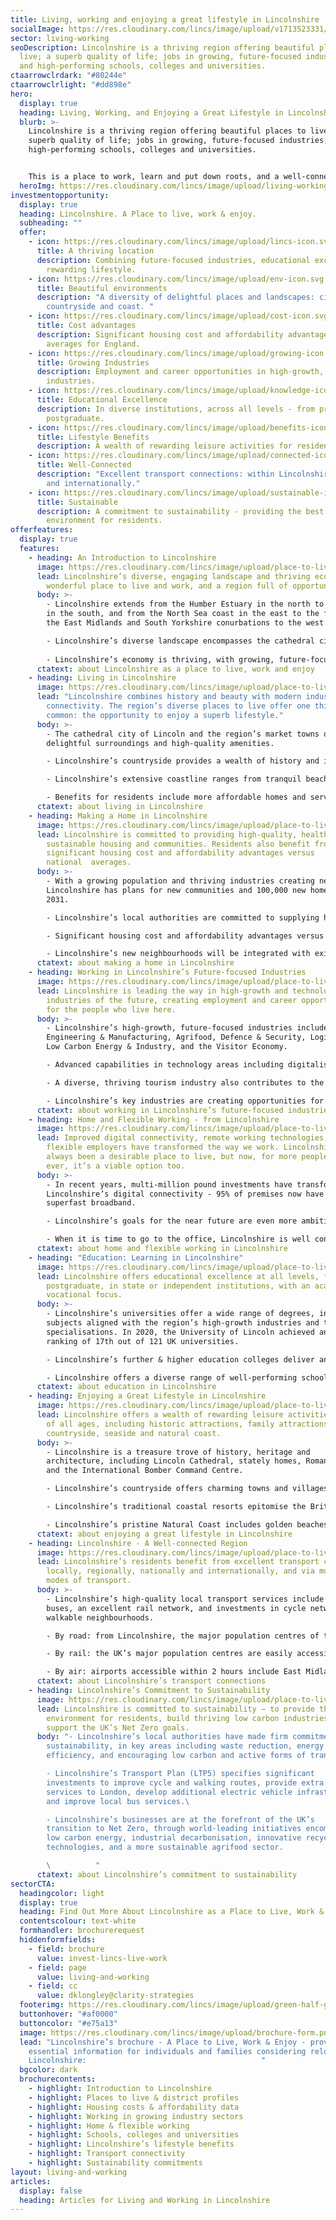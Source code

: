 ```yaml
---
title: Living, working and enjoying a great lifestyle in Lincolnshire
socialImage: https://res.cloudinary.com/lincs/image/upload/v1713523331/visitor-economy-5.jpg
sector: living-working
seoDescription: Lincolnshire is a thriving region offering beautiful places to
  live; a superb quality of life; jobs in growing, future-focused industries;
  and high-performing schools, colleges and universities.
ctaarrowclrdark: "#80244e"
ctaarrowclrlight: "#dd898e"
hero:
  display: true
  heading: Living, Working, and Enjoying a Great Lifestyle in Lincolnshire
  blurb: >-
    Lincolnshire is a thriving region offering beautiful places to live; a
    superb quality of life; jobs in growing, future-focused industries; and
    high-performing schools, colleges and universities.


    This is a place to work, learn and put down roots, and a well-connected base for commuters and entrepreneurs. It’s sustainable and affordable but also dynamic, and it might just be the place for you and your family to make home.
  heroImg: https://res.cloudinary.com/lincs/image/upload/living-working-header.png
investmentopportunity:
  display: true
  heading: Lincolnshire. A Place to live, work & enjoy.
  subheading: ""
  offer:
    - icon: https://res.cloudinary.com/lincs/image/upload/lincs-icon.svg
      title: A thriving location
      description: Combining future-focused industries, educational excellence and a
        rewarding lifestyle.
    - icon: https://res.cloudinary.com/lincs/image/upload/env-icon.svg
      title: Beautiful environments
      description: "A diversity of delightful places and landscapes: city, towns,
        countryside and coast. "
    - icon: https://res.cloudinary.com/lincs/image/upload/cost-icon.svg
      title: Cost advantages
      description: Significant housing cost and affordability advantages versus the
        averages for England.
    - icon: https://res.cloudinary.com/lincs/image/upload/growing-icon.svg
      title: Growing Industries
      description: Employment and career opportunities in high-growth, future-focused
        industries.
    - icon: https://res.cloudinary.com/lincs/image/upload/knowledge-icon.svg
      title: Educational Excellence
      description: In diverse institutions, across all levels - from primary to
        postgraduate.
    - icon: https://res.cloudinary.com/lincs/image/upload/benefits-icon.svg
      title: Lifestyle Benefits
      description: A wealth of rewarding leisure activities for residents of all ages.
    - icon: https://res.cloudinary.com/lincs/image/upload/connected-icon.svg
      title: Well-Connected
      description: "Excellent transport connections: within Lincolnshire, nationally,
        and internationally."
    - icon: https://res.cloudinary.com/lincs/image/upload/sustainable-icon.svg
      title: Sustainable
      description: A commitment to sustainability - providing the best possible
        environment for residents.
offerfeatures:
  display: true
  features:
    - heading: An Introduction to Lincolnshire
      image: https://res.cloudinary.com/lincs/image/upload/place-to-live-1.jpg
      lead: Lincolnshire’s diverse, engaging landscape and thriving economy make it a
        wonderful place to live and work, and a region full of opportunity.
      body: >-
        - Lincolnshire extends from the Humber Estuary in the north to the Fens
        in the south, and from the North Sea coast in the east to the fringes of
        the East Midlands and South Yorkshire conurbations to the west.

        - Lincolnshire’s diverse landscape encompasses the cathedral city of Lincoln; historic market towns; the rolling hills of the Wolds and the atmospheric Fens flatlands; and a coastline characterised by both vast natural spaces and popular seaside resorts.
         
        - Lincolnshire’s economy is thriving, with growing, future-focused industries creating rewarding employment and career opportunities.
      ctatext: about Lincolnshire as a place to live, work and enjoy
    - heading: Living in Lincolnshire
      image: https://res.cloudinary.com/lincs/image/upload/place-to-live-2.jpg
      lead: "Lincolnshire combines history and beauty with modern industries and
        connectivity. The region’s diverse places to live offer one thing in
        common: the opportunity to enjoy a superb lifestyle."
      body: >-
        - The cathedral city of Lincoln and the region’s market towns offer
        delightful surroundings and high-quality amenities.

        - Lincolnshire’s countryside provides a wealth of history and idyllic settings for active pastimes including walking and cycling.

        - Lincolnshire’s extensive coastline ranges from tranquil beaches and nature reserves to vibrant seaside resorts – in demand as desirable places to live as well as visit.

        - Benefits for residents include more affordable homes and services; space for relaxation and enjoyment; and a pleasant climate with some of the UK’s lowest levels of rainfall.
      ctatext: about living in Lincolnshire
    - heading: Making a Home in Lincolnshire
      image: https://res.cloudinary.com/lincs/image/upload/place-to-live-3.jpg
      lead: Lincolnshire is committed to providing high-quality, healthy and
        sustainable housing and communities. Residents also benefit from
        significant housing cost and affordability advantages versus
        national  averages.
      body: >-
        - With a growing population and thriving industries creating new jobs,
        Lincolnshire has plans for new communities and 100,000 new homes by
        2031.

        - Lincolnshire’s local authorities are committed to supplying housing that is attractive, affordable and sustainable, contributing to an excellent quality of life.

        - Significant housing cost and affordability advantages versus the averages for England further add to Lincolnshire’s appeal as a place to live.

        - Lincolnshire’s new neighbourhoods will be integrated with existing communities and embrace best practice in sustainability. Benefits for residents will include easier access to places of work and study, and the opportunity to live more active, healthier lives.
      ctatext: about making a home in Lincolnshire
    - heading: Working in Lincolnshire’s Future-focused Industries
      image: https://res.cloudinary.com/lincs/image/upload/place-to-live-4.jpg
      lead: Lincolnshire is leading the way in high-growth and technology-driven
        industries of the future, creating employment and career opportunities
        for the people who live here.
      body: >-
        - Lincolnshire’s high-growth, future-focused industries include Advanced
        Engineering & Manufacturing, Agrifood, Defence & Security, Logistics,
        Low Carbon Energy & Industry, and the Visitor Economy.

        - Advanced capabilities in technology areas including digitalisation, automation and carbon reduction cut across these industry strengths.

        - A diverse, thriving tourism industry also contributes to the region’s economic prosperity.

        - Lincolnshire’s key industries are creating opportunities for skilled, well-paid employment; career development; and entrepreneurs in a dynamic business environment.
      ctatext: about working in Lincolnshire’s future-focused industries
    - heading: Home and Flexible Working - from Lincolnshire
      image: https://res.cloudinary.com/lincs/image/upload/place-to-live-5.jpg
      lead: Improved digital connectivity, remote working technologies, and more
        flexible employers have transformed the way we work. Lincolnshire has
        always been a desirable place to live, but now, for more people than
        ever, it’s a viable option too.
      body: >-
        - In recent years, multi-million pound investments have transformed
        Lincolnshire’s digital connectivity - 95% of premises now have access to
        superfast broadband.

        - Lincolnshire’s goals for the near future are even more ambitious: ultrafast broadband for all and gigabit-capable broadband access that surpasses UK Government targets.

        - When it is time to go to the office, Lincolnshire is well connected by road and rail. The business centres of the East Midlands and Yorkshire are easily accessible. From the south of the region, London can be reached by train in just over one hour.
      ctatext: about home and flexible working in Lincolnshire
    - heading: "Education: Learning in Lincolnshire"
      image: https://res.cloudinary.com/lincs/image/upload/place-to-live-6.jpg
      lead: Lincolnshire offers educational excellence at all levels, from primary to
        postgraduate, in state or independent institutions, with an academic or
        vocational focus.
      body: >-
        - Lincolnshire’s universities offer a wide range of degrees, including
        subjects aligned with the region’s high-growth industries and technology
        specialisations. In 2020, the University of Lincoln achieved an overall
        ranking of 17th out of 121 UK universities.

        - Lincolnshire’s further & higher education colleges deliver an extensive range of courses, qualifications and apprenticeships from Level 1 through to postgraduate studies, with specialist centres supporting careers in the region’s high-growth industries.

        - Lincolnshire offers a diverse range of well-performing schools, including state schools, grammar schools (selective, non-fee paying) and independent (private) schools.
      ctatext: about education in Lincolnshire
    - heading: Enjoying a Great Lifestyle in Lincolnshire
      image: https://res.cloudinary.com/lincs/image/upload/place-to-live-7.jpg
      lead: Lincolnshire offers a wealth of rewarding leisure activities for residents
        of all ages, including historic attractions, family attractions,
        countryside, seaside and natural coast.
      body: >-
        - Lincolnshire is a treasure trove of history, heritage and
        architecture, including Lincoln Cathedral, stately homes, Roman ruins,
        and the International Bomber Command Centre.

        - Lincolnshire’s countryside offers charming towns and villages; attractions including wildlife parks, zoos and aquariums; and healthy pursuits including walking and cycling. 

        - Lincolnshire’s traditional coastal resorts epitomise the British seaside, with wide sandy beaches, family attractions, fish and chips, donkey rides and healthy leisure pursuits.

        - Lincolnshire’s pristine Natural Coast includes golden beaches, sand dunes and teeming natural habitats - ideal for walking, cycling, birdwatching and seal spotting.
      ctatext: about enjoying a great lifestyle in Lincolnshire
    - heading: Lincolnshire - A Well-connected Region
      image: https://res.cloudinary.com/lincs/image/upload/place-to-live-8.jpg
      lead: Lincolnshire’s residents benefit from excellent transport connections –
        locally, regionally, nationally and internationally, and via multiple
        modes of transport.
      body: >-
        - Lincolnshire’s high-quality local transport services include on-demand
        buses, an excellent rail network, and investments in cycle networks and
        walkable neighbourhoods.

        - By road: from Lincolnshire, the major population centres of the Midlands and North of England can be reached within 2 1⁄2 hours, and London within 2 3⁄4 hours.  

        - By rail: the UK’s major population centres are easily accessible. London can be reached within 2 hours from Lincoln and in just over 1 hour from Grantham.

        - By air: airports accessible within 2 hours include East Midlands, Birmingham and Leeds-Bradford. Within Lincolnshire, Humberside Airport’s Amsterdam Schiphol hub-feeder service enables access to hundreds of global destinations. 
      ctatext: about Lincolnshire’s transport connections
    - heading: Lincolnshire’s Commitment to Sustainability
      image: https://res.cloudinary.com/lincs/image/upload/place-to-live-9.jpg
      lead: Lincolnshire is committed to sustainability – to provide the best possible
        environment for residents, build thriving low carbon industries, and
        support the UK’s Net Zero goals.
      body: "- Lincolnshire’s local authorities have made firm commitments to
        sustainability, in key areas including waste reduction, energy
        efficiency, and encouraging low carbon and active forms of transport.

        - Lincolnshire’s Transport Plan (LTP5) specifies significant
        investments to improve cycle and walking routes, provide extra rail
        services to London, develop additional electric vehicle infrastructure,
        and improve local bus services.\ 

        - Lincolnshire’s businesses are at the forefront of the UK’s
        transition to Net Zero, through world-leading initiatives encompassing
        low carbon energy, industrial decarbonisation, innovative recycling
        technologies, and a more sustainable agrifood sector.

        \          "
      ctatext: about Lincolnshire’s commitment to sustainability
sectorCTA:
  headingcolor: light
  display: true
  heading: Find Out More About Lincolnshire as a Place to Live, Work & Enjoy Life
  contentscolour: text-white
  formhandler: brochurerequest
  hiddenformfields:
    - field: brochure
      value: invest-lincs-live-work
    - field: page
      value: living-and-working
    - field: cc
      value: dklongley@clarity-strategies
  footerimg: https://res.cloudinary.com/lincs/image/upload/green-half-grad.png
  buttonhover: "#af0000"
  buttoncolor: "#e75a13"
  image: https://res.cloudinary.com/lincs/image/upload/brochure-form.png
  lead: "Lincolnshire’s brochure - A Place to Live, Work & Enjoy - provides
    essential information for individuals and families considering relocating to
    Lincolnshire:                                       "
  bgcolor: dark
  brochurecontents:
    - highlight: Introduction to Lincolnshire
    - highlight: Places to live & district profiles
    - highlight: Housing costs & affordability data
    - highlight: Working in growing industry sectors
    - highlight: Home & flexible working
    - highlight: Schools, colleges and universities
    - highlight: Lincolnshire’s lifestyle benefits
    - highlight: Transport connectivity
    - highlight: Sustainability commitments
layout: living-and-working
articles:
  display: false
  heading: Articles for Living and Working in Lincolnshire
---
```

